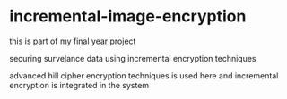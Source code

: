 # incremental-image-encryption


this is part of my final year project 

securing survelance data using incremental encryption techniques 

advanced hill cipher encryption techniques is used here and incremental encryption is integrated in the system
